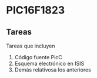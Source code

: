# PIC16F1823
## Tareas

Tareas que incluyen
1. Código fuente PicC
1. Esquema electrónico en ISIS
1. Demás relativosa los anteriores
